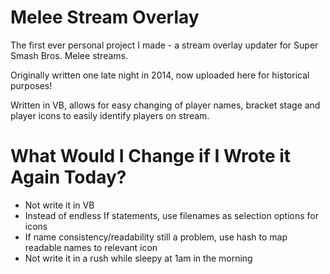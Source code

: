 # Melee Stream Overlay
The first ever personal project I made - a stream overlay updater for Super Smash Bros. Melee streams.

Originally written one late night in 2014, now uploaded here for historical purposes!

Written in VB, allows for easy changing of player names, bracket stage and player icons to easily identify players on stream.

# What Would I Change if I Wrote it Again Today?

- Not write it in VB
- Instead of endless If statements, use filenames as selection options for icons
- If name consistency/readability still a problem, use hash to map readable names to relevant icon
- Not write it in a rush while sleepy at 1am in the morning
